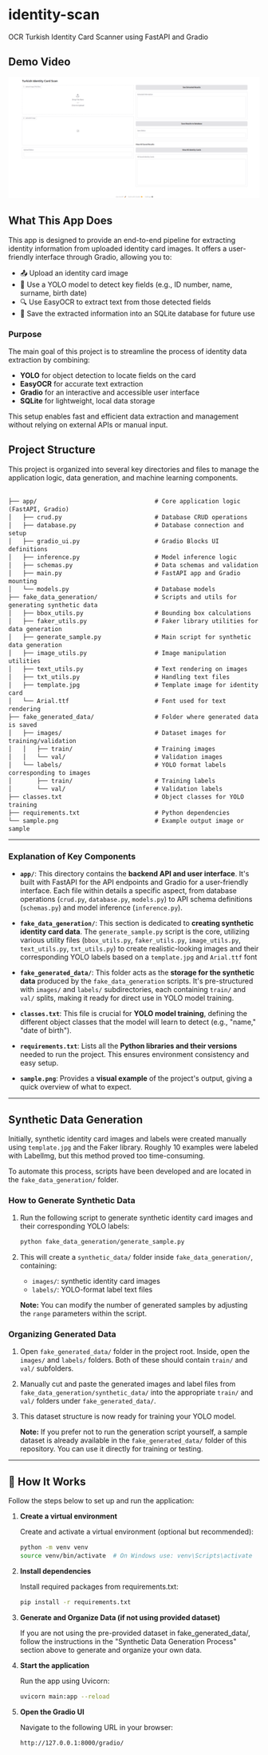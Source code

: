 # identity-scan
 OCR Turkish Identity Card Scanner using FastAPI and Gradio

 
## Demo Video

[![Custom Video Thumbnail](videos-images/cover_photo.png)](https://www.youtube.com/watch?v=DpsFDZcUw4s)

## What This App Does

This app is designed to provide an end-to-end pipeline for extracting identity information from uploaded identity card images. It offers a user-friendly interface through Gradio, allowing you to:

- 📤 Upload an identity card image
- 🧠 Use a YOLO model to detect key fields (e.g., ID number, name, surname, birth date)
- 🔍 Use EasyOCR to extract text from those detected fields
- 💾 Save the extracted information into an SQLite database for future use

### Purpose

The main goal of this project is to streamline the process of identity data extraction by combining:

- **YOLO** for object detection to locate fields on the card
- **EasyOCR** for accurate text extraction
- **Gradio** for an interactive and accessible user interface
- **SQLite** for lightweight, local data storage

This setup enables fast and efficient data extraction and management without relying on external APIs or manual input.


## Project Structure

This project is organized into several key directories and files to manage the application logic, data generation, and machine learning components.
```plaintext

├── app/                                 # Core application logic (FastAPI, Gradio)
│   ├── crud.py                          # Database CRUD operations
│   ├── database.py                      # Database connection and setup
│   ├── gradio_ui.py                     # Gradio Blocks UI definitions
│   ├── inference.py                     # Model inference logic
│   ├── schemas.py                       # Data schemas and validation
│   ├── main.py                          # FastAPI app and Gradio mounting
│   └── models.py                        # Database models
├── fake_data_generation/                # Scripts and utils for generating synthetic data
│   ├── bbox_utils.py                    # Bounding box calculations
│   ├── faker_utils.py                   # Faker library utilities for data generation
│   ├── generate_sample.py               # Main script for synthetic data generation
│   ├── image_utils.py                   # Image manipulation utilities
│   ├── text_utils.py                    # Text rendering on images
│   ├── txt_utils.py                     # Handling text files
│   ├── template.jpg                     # Template image for identity card
│   └── Arial.ttf                        # Font used for text rendering
├── fake_generated_data/                 # Folder where generated data is saved
│   ├── images/                          # Dataset images for training/validation
│   │   ├── train/                       # Training images
│   │   └── val/                         # Validation images
│   └── labels/                          # YOLO format labels corresponding to images
│       ├── train/                       # Training labels
│       └── val/                         # Validation labels
├── classes.txt                          # Object classes for YOLO training
├── requirements.txt                     # Python dependencies
└── sample.png                           # Example output image or sample
```
---

### Explanation of Key Components

* **`app/`**: This directory contains the **backend API and user interface**. It's built with FastAPI for the API endpoints and Gradio for a user-friendly interface. Each file within details a specific aspect, from database operations (`crud.py`, `database.py`, `models.py`) to API schema definitions (`schemas.py`) and model inference (`inference.py`).
  
* **`fake_data_generation/`**: This section is dedicated to **creating synthetic identity card data**. The `generate_sample.py` script is the core, utilizing various utility files (`bbox_utils.py`, `faker_utils.py`, `image_utils.py`, `text_utils.py`, `txt_utils.py`) to create realistic-looking images and their corresponding YOLO labels based on a `template.jpg` and `Arial.ttf` font
  
* **`fake_generated_data/`**: This folder acts as the **storage for the synthetic data** produced by the `fake_data_generation` scripts. It's pre-structured with `images/` and `labels/` subdirectories, each containing `train/` and `val/` splits, making it ready for direct use in YOLO model training.
  
* **`classes.txt`**: This file is crucial for **YOLO model training**, defining the different object classes that the model will learn to detect (e.g., "name," "date of birth").
  
* **`requirements.txt`**: Lists all the **Python libraries and their versions** needed to run the project. This ensures environment consistency and easy setup.
  
* **`sample.png`**: Provides a **visual example** of the project's output, giving a quick overview of what to expect.
---

## Synthetic Data Generation

Initially, synthetic identity card images and labels were created manually using `template.jpg` and the Faker library. Roughly 10 examples were labeled with LabelImg, but this method proved too time-consuming.

To automate this process, scripts have been developed and are located in the `fake_data_generation/` folder.


### How to Generate Synthetic Data

1. Run the following script to generate synthetic identity card images and their corresponding YOLO labels:

    ```bash
    python fake_data_generation/generate_sample.py
    ```
2.  This will create a `synthetic_data/` folder inside `fake_data_generation/`, containing:

    * `images/`: synthetic identity card images
    * `labels/`: YOLO-format label text files
    
    **Note:** You can modify the number of generated samples by adjusting the `range` parameters within the script.


### Organizing Generated Data

1.  Open `fake_generated_data/` folder in the project root. Inside, open the `images/` and `labels/` folders. Both of these should contain `train/` and `val/` subfolders.
2.   Manually cut and paste the generated images and label files from `fake_data_generation/synthetic_data/` into the appropriate `train/` and `val/` folders under `fake_generated_data/`.
3. This dataset structure is now ready for training your YOLO model.


    **Note:**  If you prefer not to run the generation script yourself, a sample dataset is already available in the `fake_generated_data/` folder of this repository. You can use it directly for training or  testing.

---

## 🚀 How It Works

Follow the steps below to set up and run the application:

1. **Create a virtual environment**  

   Create and activate a virtual environment (optional but recommended):

   ```bash
   python -m venv venv
   source venv/bin/activate  # On Windows use: venv\Scripts\activate

2. **Install dependencies**

   Install required packages from requirements.txt:
   
   ```bash
   pip install -r requirements.txt
   ```
3. **Generate and Organize Data (if not using provided dataset)**

   If you are not using the pre-provided dataset in fake_generated_data/, follow the instructions in the "Synthetic Data Generation Process" section above to generate and organize your own data.

4. **Start the application**

   Run the app using Uvicorn:
    
    ```bash
    uvicorn main:app --reload
    ```
5. **Open the Gradio UI**

   Navigate to the following URL in your browser:

    ```bash
    http://127.0.0.1:8000/gradio/
    ```

